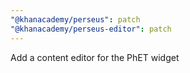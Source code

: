 ```yaml
---
"@khanacademy/perseus": patch
"@khanacademy/perseus-editor": patch
---
```


Add a content editor for the PhET widget
